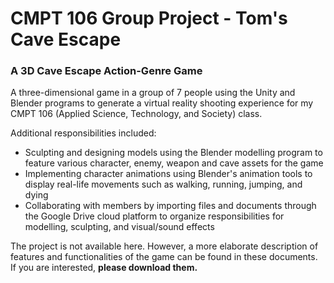 # CMPT 106 Group Project - Tom's Cave Escape 
### A 3D Cave Escape Action-Genre Game

A three-dimensional game in a group of 7 people using the Unity and Blender programs to generate a virtual reality shooting experience for my CMPT 106 (Applied Science, Technology, and Society) class.

Additional responsibilities included:

* Sculpting and designing models using the Blender modelling program to feature various character, enemy, weapon and cave assets for the game
* Implementing character animations using Blender's animation tools to display real-life movements such as walking, running, jumping, and dying
* Collaborating with members by importing files and documents through the Google Drive cloud platform to organize responsibilities for modelling, sculpting, and visual/sound effects

The project is not available here. However, a more elaborate description of features and functionalities of the game can be found in these documents. If you are interested, **please download them.**
